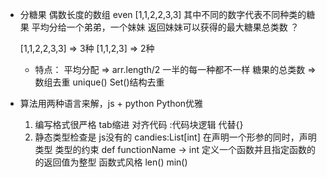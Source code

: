 - 分糖果
  偶数长度的数组 even [1,1,2,2,3,3]
  其中不同的数字代表不同种类的糖果
  平均分给一个弟弟，一个妹妹
  返回妹妹可以获得的最大糖果总类数 ？

  [1,1,2,2,3,3] => 3种 
  [1,1,2,3] => 2种

  - 特点： 平均分配 => arr.length/2 一半的每一种都不一样
          糖果的总类数 => 数组去重 unique()  Set()结构去重
      
- 算法用两种语言来解，js + python 
  Python优雅
   1. 编写格式很严格 tab缩进 对齐代码  :代码块逻辑 代替{}
   2. 静态类型检查是 js没有的  candies:List[int]  在声明一个形参的同时，声明类型 类型的约束
                             def functionName -> int 定义一个函数并且指定函数的的返回值为整型 
                             函数式风格 len() min() 